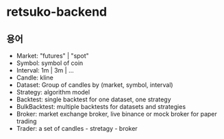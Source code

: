# retsuko-backend

## 용어

- Market: "futures" | "spot"
- Symbol: symbol of coin
- Interval: 1m | 3m | ...
- Candle: kline
- Dataset: Group of candles by (market, symbol, interval)
- Strategy: algorithm model
- Backtest: single backtest for one dataset, one strategy
- BulkBacktest: multiple backtests for datasets and strategies
- Broker: market exchange broker, live binance or mock broker for paper trading
- Trader: a set of candles - stretagy - broker
